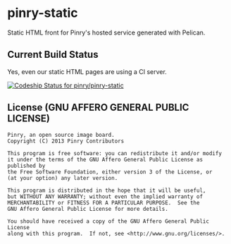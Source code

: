 # pinry-static

Static HTML front for Pinry's hosted service generated with Pelican.


## Current Build Status

Yes, even our static HTML pages are using a CI server.

[ ![Codeship Status for pinry/pinry-static](https://www.codeship.io/projects/a0640a70-73e6-0130-e139-22000a9d064e/status?branch=master)](https://www.codeship.io/projects/2091)


## License (GNU AFFERO GENERAL PUBLIC LICENSE)

    Pinry, an open source image board.
    Copyright (C) 2013 Pinry Contributors

    This program is free software: you can redistribute it and/or modify
    it under the terms of the GNU Affero General Public License as published by
    the Free Software Foundation, either version 3 of the License, or
    (at your option) any later version.

    This program is distributed in the hope that it will be useful,
    but WITHOUT ANY WARRANTY; without even the implied warranty of
    MERCHANTABILITY or FITNESS FOR A PARTICULAR PURPOSE.  See the
    GNU Affero General Public License for more details.

    You should have received a copy of the GNU Affero General Public License
    along with this program.  If not, see <http://www.gnu.org/licenses/>.
